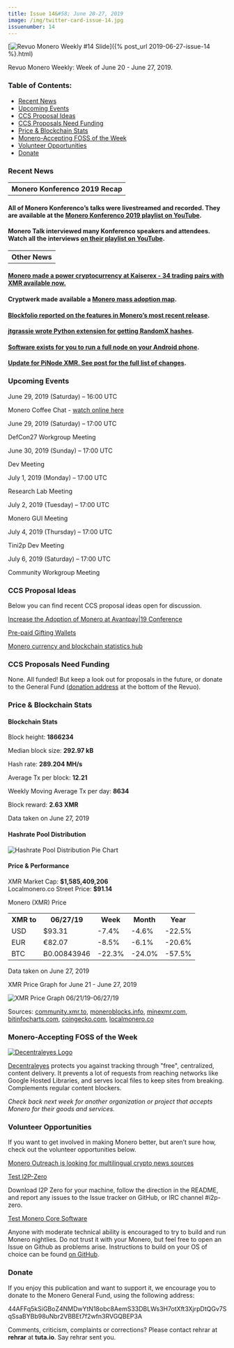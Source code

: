 ```yaml
---
title: Issue 14&#58; June 20-27, 2019
image: /img/twitter-card-issue-14.jpg
issuenumber: 14
---
```

[<img src="/img/img-issue14.jpg" alt="Revuo Monero Weekly #14 Slide" class="img-lead">]({% post_url 2019-06-27-issue-14 %}.html)

<p class="text-lead">Revuo Monero Weekly: Week of June 20 - June 27, 2019.</p>
<!--more-->

<h3>Table of Contents:</h3>
<ul class="contents">
    <li><a href="#news">Recent News</a></li>
    <li><a href="#events">Upcoming Events</a></li>
    <li><a href="#ideas">CCS Proposal Ideas</a></li>
    <li><a href="#proposals">CCS Proposals Need Funding</a></li>
    <li><a href="#stats">Price & Blockchain Stats</a></li>
    <li><a href="#merchant">Monero-Accepting FOSS of the Week</a></li>
    <li><a href="#volunteer">Volunteer Opportunities</a></li>
    <li><a href="#donate">Donate</a></li>
</ul>

<h3 id="news">Recent News</h3>

<table class="moneroversary-table">
  <tbody><tr class="row1">
    <th>Monero Konferenco 2019 Recap</th>
  </tr>
</tbody></table>

<div class="newsbyte">
    <h4>All of Monero Konferenco’s talks were livestreamed and recorded. They are available at the <a href="https://www.youtube.com/playlist?list=PLsSYUeVwrHBkJHJg_l2uDgbicDJ1PmAVW" target="_blank">Monero Konferenco 2019 playlist on YouTube</a>.</h4>
</div>

<div class="newsbyte">
    <h4>Monero Talk interviewed many Konferenco speakers and attendees. Watch all the interviews <a href="https://www.youtube.com/playlist?list=PLfJ_JjSwYaa9g5G53jZc4IXRW-PZC4nQp" target="_blank">on their playlist on YouTube</a>.
    </h4>
</div>

<table class="moneroversary-table">
  <tbody><tr class="row1">
    <th>Other News</th>
  </tr>
</tbody></table>

<div class="newsbyte">
    <h4><a href="https://www.reddit.com/r/Monero/comments/c54lfc/monero_made_a_power_cryptocurrency_at_kaiserex_34/" target="_blank">Monero made a power cryptocurrency at Kaiserex - 34 trading pairs with XMR available now.</a>
    </h4>
</div>

<div class="newsbyte">
    <h4>Cryptwerk made available a <a href="https://cryptwerk.com/coinmap/2/21.77534032/37.18738511/?coins=13/" target="_blank">Monero mass adoption map</a>.
    </h4>
</div>

<div class="newsbyte">
    <h4><a href="https://blog.blockfolio.com/this-week-in-blockfolio-signal-june-21st-73e1355df8ed" target="_blank">Blockfolio reported on the features in Monero’s most recent release</a>.</h4>
</div>

<div class="newsbyte">
    <h4><a href="https://github.com/jtgrassie/pyrx" target="_blank">jtgrassie wrote Python extension for getting RandomX hashes</a>.</h4>
</div>

<div class="newsbyte">
    <h4><a href="https://play.google.com/store/apps/details?id=com.wowkira.x2" target="_blank">Software exists for you to run a full node on your Android phone</a>.</h4>
</div>

<div class="newsbyte">
    <h4><a href="https://www.reddit.com/r/Monero/comments/c2z7jq/new_version_pinodexmr_raspberry_pi_3_images_with/" target="_blank">Update for PiNode XMR. See post for the full list of changes</a>.</h4>
</div>

<h3 id="events">Upcoming Events</h3>

<div class="event">
    <p class="date" markdown="1">June 29, 2019 (Saturday) – 16:00 UTC</p>
    <p markdown="1">Monero Coffee Chat - <a href="https://www.youtube.com/channel/UCKxLNPJeEjPXOke55i5AIXA" target="_blank">watch online here</a></p>
</div>

<div class="event">
    <p class="date">June 29, 2019 (Saturday) – 17:00 UTC</p>
    <p>DefCon27 Workgroup Meeting</p>
</div>

<div class="event">
    <p class="date" markdown="1">June 30, 2019 (Sunday) – 17:00 UTC</p>
    <p markdown="1">Dev Meeting</p>
</div>

<div class="event">
    <p class="date" markdown="1">July 1, 2019 (Monday) – 17:00 UTC</p>
    <p markdown="1">Research Lab Meeting</p>
</div>

<div class="event">
    <p class="date" markdown="1">July 2, 2019 (Tuesday) – 17:00 UTC</p>
    <p markdown="1">Monero GUI Meeting</p>
</div>

<div class="event">
    <p class="date" markdown="1">July 4, 2019 (Thursday) – 17:00 UTC</p>
    <p markdown="1">Tini2p Dev Meeting</p>
</div>

<div class="event">
    <p class="date" markdown="1">July 6, 2019 (Saturday) – 17:00 UTC</p>
    <p markdown="1">Community Workgroup Meeting</p>
</div>

<h3 id="ideas">CCS Proposal Ideas</h3>

<p>Below you can find recent CCS proposal ideas open for discussion.</p>

<div class="proposal">
<p><a href="https://repo.getmonero.org/monero-project/ccs-proposals/merge_requests/81" target="_blank">Increase the Adoption of Monero at Avantpay|19 Conference</a></p>
</div>

<div class="proposal">
<p><a href="https://repo.getmonero.org/monero-project/ccs-proposals/merge_requests/78" target="_blank">Pre-paid Gifting Wallets</a></p>
</div>

<div class="proposal">
<p><a href="https://repo.getmonero.org/monero-project/ccs-proposals/merge_requests/58" target="_blank">Monero currency and blockchain statistics hub</a></p>
</div>

<h3 id="proposals">CCS Proposals Need Funding</h3>

<p>None. All funded! But keep a look out for proposals in the future, or donate to the General Fund (<a href="#donate">donation address</a> at the bottom of the Revuo).</p>

<h3 id="stats">Price & Blockchain Stats</h3>

<h4 class="stat">Blockchain Stats</h4>

<div class="bcstats">
    <p>Block height: <b>1866234</b></p>
    <p>Median block size: <b>292.97 kB</b></p>
    <p>Hash rate: <b>289.204 MH/s</b></p>
    <p>Average Tx per block: <b>12.21</b></p>
    <p>Weekly Moving Average Tx per day: <b>8634</b></p>
    <p>Block reward: <b>2.63 XMR</b></p>
</div>
<p class="note">Data taken on June 27, 2019</p>

<h4 class="stat">Hashrate Pool Distribution</h4>
<p><img src="/img/hashrate-pool-distribution-0627.png" alt="Hashrate Pool Distribution Pie Chart"/></p>

<h4 class="stat">Price & Performance</h4>

<div class="price-intro">XMR Market Cap:  <b>$1,585,409,206</b><br>Localmonero.co Street Price: <b>$91.14</b></div>

<p class="table-title">Monero (XMR) Price</p>
<table class="price-table">
  <tr class="row1">
    <th>XMR to</th>
    <th>06/27/19</th>
    <th>Week</th>
    <th>Month</th>
    <th>Year</th>
  </tr>
  <tr>
    <td data-th="XMR to">USD</td>
    <td data-th="06/27/19">$93.31</td>
    <td data-th="Week" class="red">-7.4%</td>
    <td data-th="Month" class="red">-4.6%</td>
    <td data-th="Year" class="red">-22.5%</td>
  </tr>
  <tr class="row3">
    <td data-th="XMR to">EUR</td>
    <td data-th="06/27/19">€82.07</td>
    <td data-th="Week" class="red">-8.5%</td>
    <td data-th="Month" class="red">-6.1%</td>
    <td data-th="Year" class="red">-20.6%</td>
  </tr>
  <tr>
    <td data-th="XMR to">BTC</td>
    <td data-th="06/27/19">Ƀ0.00843946</td>
    <td data-th="Week" class="red">-22.3%</td>
    <td data-th="Month" class="red">-24.0%</td>
    <td data-th="Year" class="red">-57.5%</td>
  </tr>
</table>
<p class="note">Data taken on June 27, 2019</p>

<p class="table-title">XMR Price Graph for June 21 - June 27, 2019</p>

![XMR Price Graph 06/21/19-06/27/19](/img/weekly-chart-0627.png "XMR Price Graph 06/20/19-06/27/19") 

Sources: <a href="https://community.xmr.to/explorer/mainnet/" target="_blank">community.xmr.to</a>, <a href="https://moneroblocks.info/stats/transaction-stats" target="_blank">moneroblocks.info</a>, <a href="https://minexmr.com/pools.html" target="_blank">minexmr.com</a>, <a href="https://bitinfocharts.com/monero/" target="_blank">bitinfocharts.com</a>, <a href="https://www.coingecko.com/" target="_blank">coingecko.com</a>, <a href="https://localmonero.co/" target="_blank">localmonero.co</a>

<h3 id="merchant">Monero-Accepting FOSS of the Week</h3>

<a href="https://decentraleyes.org/" target="_blank"><img src="/img/decentraleyes-logo.avif" alt="Decentraleyes Logo" class="merchant-img" id="decentraleyes"></a>

<a href="https://decentraleyes.org/" target="_blank">Decentraleyes</a> protects you against tracking through "free", centralized, content delivery. It prevents a lot of requests from reaching networks like Google Hosted Libraries, and serves local files to keep sites from breaking. Complements regular content blockers.

<i>Check back next week for another organization or project that accepts Monero for their goods and services.</i>

<h3 id="volunteer">Volunteer Opportunities</h3>

<p>If you want to get involved in making Monero better, but aren’t sure how, check out the volunteer opportunities below.</p>

<div class="newsbyte">
    <p class="date"><a href="https://www.reddit.com/r/Monero/comments/c5h3r7/crypto_localization_sites_monero_outreach/" target="_blank">Monero Outreach is looking for multilingual crypto news sources</a></p>
</div>

<div class="newsbyte">
    <p class="date"><a href="https://github.com/i2p-zero/i2p-zero/releases" target="_blank">Test I2P-Zero</a></p>
    <p>Download I2P Zero for your machine, follow the direction in the README, and report any issues to the Issue tracker on GitHub, or IRC channel #i2p-zero.</p>
</div>

<div class="newsbyte">
    <p class="date"><a href="https://github.com/monero-project/monero" target="_blank">Test Monero Core Software</a></p>
    <p>Anyone with moderate technical ability is encouraged to try to build and run Monero nightlies. Do not trust it with your Monero, but feel free to open an Issue on Github as problems arise. Instructions to build on your OS of choice can be found <a href="https://github.com/monero-project/monero#compiling-monero-from-source" target="_blank">on GitHub</a>. </p>
</div>

<h3 id="donate">Donate</h3>

<p markdown="1">If you enjoy this publication and want to support it, we encourage you to donate to the Monero General Fund, using the following address:</p>

<p class="address" markdown="1">44AFFq5kSiGBoZ4NMDwYtN18obc8AemS33DBLWs3H7otXft3XjrpDtQGv7SqSsaBYBb98uNbr2VBBEt7f2wfn3RVGQBEP3A</p>

<!--p><a href="monero:44AFFq5kSiGBoZ4NMDwYtN18obc8AemS33DBLWs3H7otXft3XjrpDtQGv7SqSsaBYBb98uNbr2VBBEt7f2wfn3RVGQBEP3A" class="qr"><img src="/img/donate-monero.png"></a></p-->

Comments, criticism, complaints or corrections? Please contact rehrar at **rehrar** at **tuta.io**. Say rehrar sent you.
